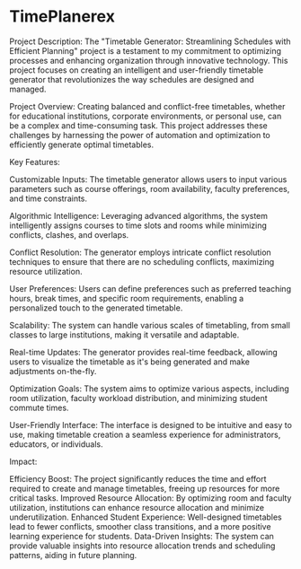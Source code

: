 # TimePlanerex
Project Description:
The "Timetable Generator: Streamlining Schedules with Efficient Planning" project is a testament to my commitment to optimizing processes and enhancing organization through innovative technology. This project focuses on creating an intelligent and user-friendly timetable generator that revolutionizes the way schedules are designed and managed.

Project Overview:
Creating balanced and conflict-free timetables, whether for educational institutions, corporate environments, or personal use, can be a complex and time-consuming task. This project addresses these challenges by harnessing the power of automation and optimization to efficiently generate optimal timetables.

Key Features:

Customizable Inputs: The timetable generator allows users to input various parameters such as course offerings, room availability, faculty preferences, and time constraints.

Algorithmic Intelligence: Leveraging advanced algorithms, the system intelligently assigns courses to time slots and rooms while minimizing conflicts, clashes, and overlaps.

Conflict Resolution: The generator employs intricate conflict resolution techniques to ensure that there are no scheduling conflicts, maximizing resource utilization.

User Preferences: Users can define preferences such as preferred teaching hours, break times, and specific room requirements, enabling a personalized touch to the generated timetable.

Scalability: The system can handle various scales of timetabling, from small classes to large institutions, making it versatile and adaptable.

Real-time Updates: The generator provides real-time feedback, allowing users to visualize the timetable as it's being generated and make adjustments on-the-fly.

Optimization Goals: The system aims to optimize various aspects, including room utilization, faculty workload distribution, and minimizing student commute times.

User-Friendly Interface: The interface is designed to be intuitive and easy to use, making timetable creation a seamless experience for administrators, educators, or individuals.

Impact:

Efficiency Boost: The project significantly reduces the time and effort required to create and manage timetables, freeing up resources for more critical tasks.
Improved Resource Allocation: By optimizing room and faculty utilization, institutions can enhance resource allocation and minimize underutilization.
Enhanced Student Experience: Well-designed timetables lead to fewer conflicts, smoother class transitions, and a more positive learning experience for students.
Data-Driven Insights: The system can provide valuable insights into resource allocation trends and scheduling patterns, aiding in future planning.
